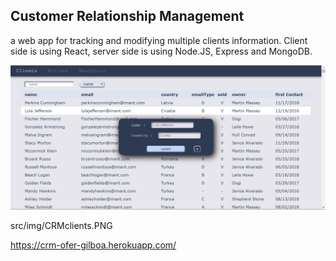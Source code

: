 ## Customer Relationship Management

a web app for tracking and modifying multiple clients information. 
Client side is using React, server side is using Node.JS, Express and MongoDB.
 
![alt text](src/img/CRMclients.PNG "Home Page screenshot")

src/img/CRMclients.PNG


 https://crm-ofer-gilboa.herokuapp.com/

